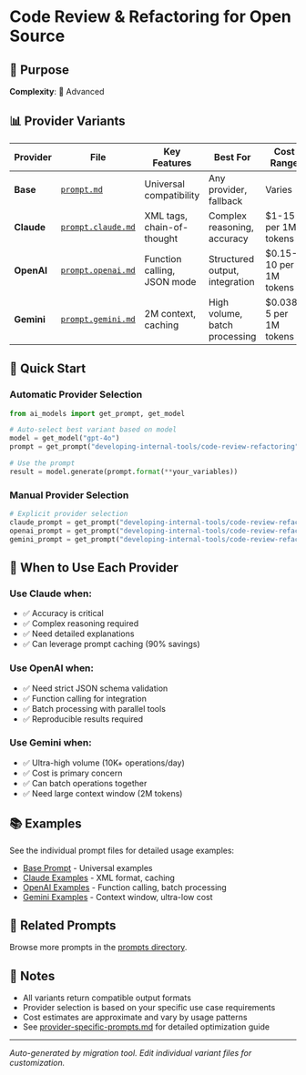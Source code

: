 # Code Review & Refactoring for Open Source

## 🎯 Purpose

**Complexity**: 🔴 Advanced

## 📊 Provider Variants

| Provider | File | Key Features | Best For | Cost Range |
|----------|------|-------------|----------|------------|
| **Base** | [`prompt.md`](./prompt.md) | Universal compatibility | Any provider, fallback | Varies |
| **Claude** | [`prompt.claude.md`](./prompt.claude.md) | XML tags, chain-of-thought | Complex reasoning, accuracy | $1-15 per 1M tokens |
| **OpenAI** | [`prompt.openai.md`](./prompt.openai.md) | Function calling, JSON mode | Structured output, integration | $0.15-10 per 1M tokens |
| **Gemini** | [`prompt.gemini.md`](./prompt.gemini.md) | 2M context, caching | High volume, batch processing | $0.038-5 per 1M tokens |

## 🚀 Quick Start

### Automatic Provider Selection

```python
from ai_models import get_prompt, get_model

# Auto-select best variant based on model
model = get_model("gpt-4o")
prompt = get_prompt("developing-internal-tools/code-review-refactoring", model=model.id)

# Use the prompt
result = model.generate(prompt.format(**your_variables))
```

### Manual Provider Selection

```python
# Explicit provider selection
claude_prompt = get_prompt("developing-internal-tools/code-review-refactoring", provider="claude")
openai_prompt = get_prompt("developing-internal-tools/code-review-refactoring", provider="openai")
gemini_prompt = get_prompt("developing-internal-tools/code-review-refactoring", provider="gemini")
```

## 🎯 When to Use Each Provider

### Use Claude when:
- ✅ Accuracy is critical
- ✅ Complex reasoning required
- ✅ Need detailed explanations
- ✅ Can leverage prompt caching (90% savings)

### Use OpenAI when:
- ✅ Need strict JSON schema validation
- ✅ Function calling for integration
- ✅ Batch processing with parallel tools
- ✅ Reproducible results required

### Use Gemini when:
- ✅ Ultra-high volume (10K+ operations/day)
- ✅ Cost is primary concern
- ✅ Can batch operations together
- ✅ Need large context window (2M tokens)

## 📚 Examples

See the individual prompt files for detailed usage examples:
- [Base Prompt](./prompt.md) - Universal examples
- [Claude Examples](./prompt.claude.md) - XML format, caching
- [OpenAI Examples](./prompt.openai.md) - Function calling, batch processing
- [Gemini Examples](./prompt.gemini.md) - Context window, ultra-low cost

## 🔗 Related Prompts

Browse more prompts in the [prompts directory](../../).

## 📝 Notes

- All variants return compatible output formats
- Provider selection is based on your specific use case requirements
- Cost estimates are approximate and vary by usage patterns
- See [provider-specific-prompts.md](../../docs/provider-specific-prompts.md) for detailed optimization guide

---

*Auto-generated by migration tool. Edit individual variant files for customization.*
